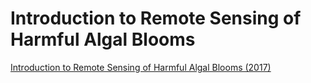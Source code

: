 # Introduction to Remote Sensing of Harmful Algal Blooms


[Introduction to Remote Sensing of Harmful Algal Blooms (2017)](https://appliedsciences.nasa.gov/join-mission/training/english/arset-introduction-remote-sensing-harmful-algal-blooms)